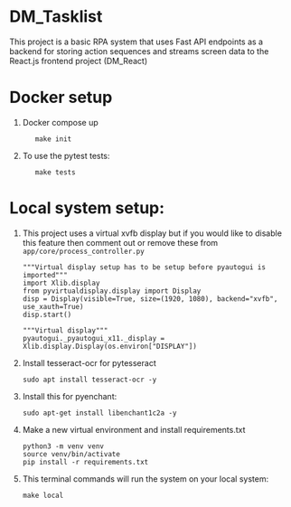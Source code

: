 # DM_Tasklist
This project is a basic RPA system that uses Fast API endpoints as a backend for storing action 
sequences and streams screen data to the React.js frontend project (DM_React)

# Docker setup
1. Docker compose up
   ```angular2html
      make init
   ```
2. To use the pytest tests:
   ```angular2html
      make tests
   ```

# Local system setup:
1. This project uses a virtual xvfb display but if you would like to disable this feature then 
comment out or remove these from `app/core/process_controller.py`
   ```angular2html
   """Virtual display setup has to be setup before pyautogui is imported"""
   import Xlib.display
   from pyvirtualdisplay.display import Display
   disp = Display(visible=True, size=(1920, 1080), backend="xvfb", use_xauth=True)
   disp.start()
   ```
   ```angular2html
   """Virtual display"""
   pyautogui._pyautogui_x11._display = Xlib.display.Display(os.environ["DISPLAY"])
   ```
2. Install tesseract-ocr for pytesseract
   ```angular2html
   sudo apt install tesseract-ocr -y
   ```
3. Install this for pyenchant: 
   ```angular2html
   sudo apt-get install libenchant1c2a -y
   ```
4. Make a new virtual environment and install requirements.txt
   ```angular2html
   python3 -m venv venv
   source venv/bin/activate
   pip install -r requirements.txt
   ```
5. This terminal commands will run the system on your local system:
   ```angular2html
   make local
   ```

